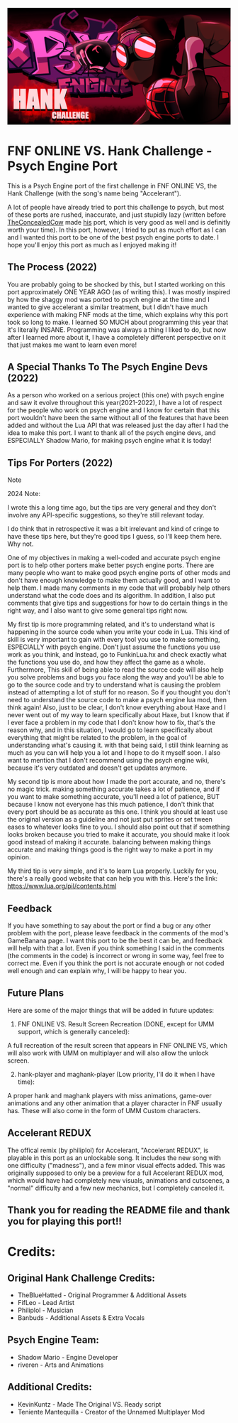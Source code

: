 ![New Hank Banner for the Psych Engine port](New-banner.png)

# FNF ONLINE VS. Hank Challenge - Psych Engine Port
This is a Psych Engine port of the first challenge in FNF ONLINE VS, the Hank Challenge (with the song's name being "Accelerant").

A lot of people have already tried to port this challenge to psych, but most of these ports are rushed, inaccurate, and just stupidly lazy (written before [TheConcealedCow](https://gamebanana.com/members/1739194) made [his](https://gamebanana.com/mods/440933) port, which is very good as well and is definitly worth your time). In this port, however, I tried to put as much effort as I can and I wanted this port to be one of the best psych engine ports to date. I hope you'll enjoy this port as much as I enjoyed making it!

## The Process (2022)

You are probably going to be shocked by this, but I started working on this port approximately ONE YEAR AGO (as of writing this). I was mostly inspired by how the shaggy mod was ported to psych engine at the time and I wanted to give accelerant a similar treatment, but I didn't have much experience with making FNF mods at the time, which explains why this port took so long to make. I learned SO MUCH about programming this year that it's literally INSANE. Programming was always a thing I liked to do, but now after I learned more about it, I have a completely different perspective on it that just makes me want to learn even more!

## A Special Thanks To The Psych Engine Devs (2022)

As a person who worked on a serious project (this one) with psych engine and saw it evolve throughout this year(2021-2022), I have a lot of respect for the people who work on psych engine and I know for certain that this port wouldn't have been the same without all of the features that have been added and without the Lua API that was released just the day after I had the idea to make this port. I want to thank all of the psych engine devs, and ESPECIALLY Shadow Mario, for making psych engine what it is today!

## Tips For Porters (2022)

> [!NOTE]
> 2024 Note:
> 
> I wrote this a long time ago, but the tips are very general and they don't involve any API-specific suggestions, so they're still relevant today.
> 
> I do think that in retrospective it was a bit irrelevant and kind of cringe to have these tips here, but they're good tips I guess, so I'll keep them here. Why not.

One of my objectives in making a well-coded and accurate psych engine port is to help other porters make better psych engine ports. There are many people who want to make good psych engine ports of other mods and don't have enough knowledge to make them actually good, and I want to help them. I made many comments in my code that will probably help others understand what the code does and its algorithm. In addition, I also put comments that give tips and suggestions for how to do certain things in the right way, and I also want to give some general tips right now.

My first tip is more programming related, and it's to understand what is happening in the source code when you write your code in Lua. This kind of skill is very important to gain with every tool you use to make something, ESPECIALLY with psych engine. Don't just assume the functions you use work as you think, and Instead, go to FunkinLua.hx and check exactly what the functions you use do, and how they affect the game as a whole. Furthermore, This skill of being able to read the source code will also help you solve problems and bugs you face along the way and you'll be able to go to the source code and try to understand what is causing the problem instead of attempting a lot of stuff for no reason. So if you thought you don't need to understand the source code to make a psych engine lua mod, then think again! Also, just to be clear, I don't know everything about Haxe and I never went out of my way to learn specifically about Haxe, but I know that if I ever face a problem in my code that I don't know how to fix, that's the reason why, and in this situation, I would go to learn specifically about everything that might be related to the problem, 
in the goal of understanding what's causing it. with that being said, I still think learning as much as you can will help you a lot and I hope to do it myself soon. I also want to mention that I don't recommend using the psych engine wiki, because it's very outdated and doesn't get updates anymore.

My second tip is more about how I made the port accurate, and no, there's no magic trick. making something accurate takes a lot of patience, and if you want to make something accurate, you'll need a lot of patience, BUT because I know not everyone has this much patience, I don't think that every port should be as accurate as this one. I think you should at least use the original version as a guideline and not just put sprites or set tween eases to whatever looks fine to you. I should also point out that if something looks broken because you tried to make it accurate, you should make it look good instead of making it accurate. balancing between making things accurate and making things good is the right way to make a port in my opinion.

My third tip is very simple, and it's to learn Lua properly. Luckily for you, there's a really good website that can help you with this. Here's the link:  https://www.lua.org/pil/contents.html


## Feedback

If you have something to say about the port or find a bug or any other problem with the port, please leave feedback in the comments of the mod's GameBanana page. I want this port to be the best it can be, and feedback will help with that a lot. Even if you think something I said in the comments (the comments in the code) is incorrect or wrong in some way, feel free to correct me. Even if you think the port is not accurate enough or not coded well enough and can explain why, I will be happy to hear you.

## Future Plans

Here are some of the major things that will be added in future updates:

1. FNF ONLINE VS. Result Screen Recreation (DONE, except for UMM support, which is generally canceled):

A full recreation of the result screen that appears in FNF ONLINE VS, which will also work with UMM on multiplayer and will also allow the unlock screen.
		
2. hank-player and maghank-player (Low priority, I'll do it when I have time):

A proper hank and maghank players with miss animations, game-over animations and any other animation that a player character in FNF usually has. These will also come in the form of UMM Custom characters.

## Accelerant REDUX

The offical remix (by philiplol) for Accelerant, "Accelerant REDUX", is playable in this port as an unlockable song. It includes the new song with one difficulty ("madness"), and a few minor visual effects added. This was originally supposed to only be a preview for a full Accelerant REDUX mod, which would have had completely new visuals, animations and cutscenes, a "normal" difficulty and a few new mechanics, but I completely canceled it.

## Thank you for reading the README file and thank you for playing this port!!


# Credits:

## Original Hank Challenge Credits:

* TheBlueHatted - Original Programmer & Additional Assets
* FifLeo - Lead Artist
* Philiplol - Musician
* Banbuds - Additional Assets & Extra Vocals

## Psych Engine Team:

* Shadow Mario - Engine Developer
* riveren - Arts and Animations

## Additional Credits:

* KevinKuntz - Made The Original VS. Ready script
* Teniente Mantequilla - Creator of the Unnamed Multiplayer Mod
